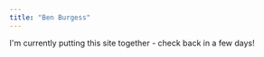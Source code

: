 ```yaml
---
title: "Ben Burgess"
---
```


I'm currently putting this site together - check back in a few days!


